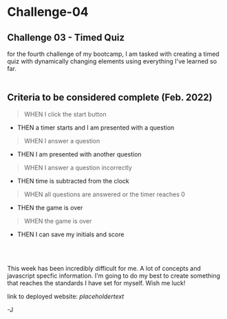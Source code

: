 # Challenge-04
## Challenge 03 - Timed Quiz

for the fourth challenge of my bootcamp, I am tasked with creating a timed quiz with dynamically changing elements using everything I've learned so far.
<br>
<br>

## Criteria to be considered complete (Feb. 2022)

> WHEN I click the start button
- THEN a timer starts and I am presented with a question
> WHEN I answer a question
- THEN I am presented with another question
> WHEN I answer a question incorrectly
- THEN time is subtracted from the clock
> WHEN all questions are answered or the timer reaches 0
- THEN the game is over
> WHEN the game is over
- THEN I can save my initials and score
<br>
<br>

<!-- ![alt text](placeholdertext) -->

This week has been incredibly difficult for me. A lot of concepts and javascript specfic information. I'm going to do my best to create something that reaches the standards I have set for myself. Wish me luck!

link to deployed website: *placeholdertext*

-J

